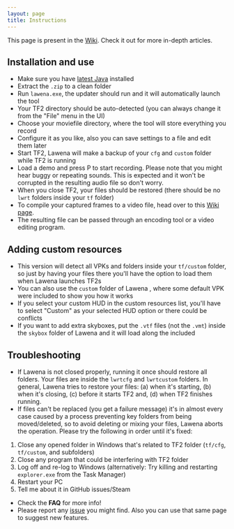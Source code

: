 ```yaml
---
layout: page
title: Instructions
---
```


<div class="message">
  This page is present in the <a href="{{ site.github.repo }}/wiki">Wiki</a>. Check it out for more in-depth articles.
</div>


## Installation and use

* Make sure you have [latest Java](https://java.com/download/) installed
* Extract the ``.zip`` to a clean folder
* Run ``lawena.exe``, the updater should run and it will automatically launch the tool
* Your TF2 directory should be auto-detected (you can always change it from the "File" menu in the UI)
* Choose your moviefile directory, where the tool will store everything you record
* Configure it as you like, also you can save settings to a file and edit them later
* Start TF2, Lawena will make a backup of your ``cfg`` and ``custom`` folder while TF2 is running
* Load a demo and press P to start recording. Please note that you might hear buggy or repeating sounds. This is expected and it won't be corrupted in the resulting audio file so don't worry.
* When you close TF2, your files should be restored (there should be no ``lwrt`` folders inside your ``tf`` folder)
* To compile your captured frames to a video file, head over to this [Wiki page](https://github.com/iabarca/lawena-recording-tool/wiki/Synchronize-audio-and-video).
* The resulting file can be passed through an encoding tool or a video editing program.

## Adding custom resources

 * This version will detect all VPKs and folders inside your ``tf/custom`` folder, so just by having your files there you'll have the option to load them when Lawena launches TF2s
 * You can also use the ``custom`` folder of Lawena , where some default VPK were included to show you how it works
 * If you select your custom HUD in the custom resources list, you'll have to select "Custom" as your selected HUD option or there could be conflicts
 * If you want to add extra skyboxes, put the ``.vtf`` files (not the ``.vmt``) inside the ``skybox`` folder of Lawena and it will load along the included

## Troubleshooting

* If Lawena is not closed properly, running it once should restore all folders. Your files are inside the ``lwrtcfg`` and ``lwrtcustom`` folders. In general, Lawena tries to restore your files: (a) when it's starting, (b) when it's closing, (c) before it starts TF2 and, (d) when TF2 finishes running.
* If files can't be replaced (you get a failure message) it's in almost every case caused by a process preventing key folders from being moved/deleted, so to avoid deleting or mixing your files, Lawena aborts the operation. Please try the following in order until it's fixed:

1. Close any opened folder in Windows that's related to TF2 folder (``tf/cfg``, ``tf/custom``, and subfolders)
1. Close any program that could be interfering with TF2 folder
1. Log off and re-log to Windows (alternatively: Try killing and restarting ``explorer.exe`` from the Task Manager)
1. Restart your PC
1. Tell me about it in GitHub issues/Steam

* Check the **FAQ** for more info!
* Please report any [issue](https://github.com/iabarca/lawena-recording-tool/issues) you might find. Also you can use that same page to suggest new features.
